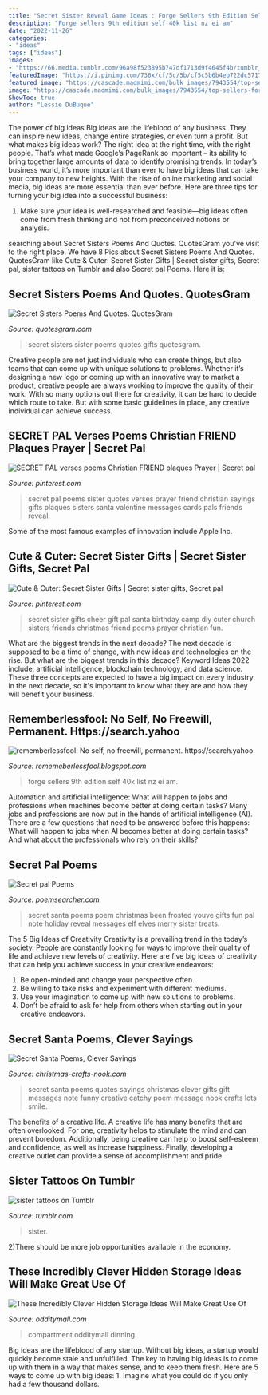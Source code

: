 ```yaml
---
title: "Secret Sister Reveal Game Ideas : Forge Sellers 9th Edition Self 40k List Nz Ei Am"
description: "Forge sellers 9th edition self 40k list nz ei am"
date: "2022-11-26"
categories:
- "ideas"
tags: ["ideas"]
images:
- "https://66.media.tumblr.com/96a98f523895b747df1713d9f4645f4b/tumblr_mo3cg1R33o1r4zkyzo1_400.jpg"
featuredImage: "https://i.pinimg.com/736x/cf/5c/5b/cf5c5b6b4eb722dc57175dcc953d074d--christian-friends-secret-pal.jpg"
featured_image: "https://cascade.madmimi.com/bulk_images/7943554/top-sellers-forge-world20191104-31990-1kx2tzk.jpg?1572872563"
image: "https://cascade.madmimi.com/bulk_images/7943554/top-sellers-forge-world20191104-31990-1kx2tzk.jpg?1572872563"
ShowToc: true
author: "Lessie DuBuque"
---
```



The power of big ideas
Big ideas are the lifeblood of any business. They can inspire new ideas, change entire strategies, or even turn a profit. But what makes big ideas work? The right idea at the right time, with the right people. That’s what made Google’s PageRank so important – its ability to bring together large amounts of data to identify promising trends.
In today’s business world, it’s more important than ever to have big ideas that can take your company to new heights. With the rise of online marketing and social media, big ideas are more essential than ever before. Here are three tips for turning your big idea into a successful business:

1) Make sure your idea is well-researched and feasible—big ideas often come from fresh thinking and not from preconceived notions or analysis.

	

		
searching about Secret Sisters Poems And Quotes. QuotesGram you've visit to the right place. We have 8 Pics about Secret Sisters Poems And Quotes. QuotesGram like Cute &amp; Cuter: Secret Sister Gifts | Secret sister gifts, Secret pal, sister tattoos on Tumblr and also Secret pal Poems. Here it is:
		
    
## Secret Sisters Poems And Quotes. QuotesGram

<img loading=lazy src="https://cdn.quotesgram.com/img/94/53/891331112-secret-sister-gifts-12.jpg" onerror="this.onerror=null;this.src='https://tse4.mm.bing.net/th?id=OIP.LJC3cBWG76dXR2NhXyUEAQHaFj&amp;pid=15.1';" alt="Secret Sisters Poems And Quotes. QuotesGram">

_Source: quotesgram.com_

>secret sisters sister poems quotes gifts quotesgram. 

	

Creative people are not just individuals who can create things, but also teams that can come up with unique solutions to problems. Whether it’s designing a new logo or coming up with an innovative way to market a product, creative people are always working to improve the quality of their work. With so many options out there for creativity, it can be hard to decide which route to take. But with some basic guidelines in place, any creative individual can achieve success.

    
## SECRET PAL Verses Poems Christian FRIEND Plaques Prayer | Secret Pal

<img loading=lazy src="https://i.pinimg.com/736x/cf/5c/5b/cf5c5b6b4eb722dc57175dcc953d074d--christian-friends-secret-pal.jpg" onerror="this.onerror=null;this.src='https://tse4.mm.bing.net/th?id=OIP.0fhxxYgZO4QWbx3KRv4PngHaFR&amp;pid=15.1';" alt="SECRET PAL verses poems Christian FRIEND plaques Prayer | Secret pal">

_Source: pinterest.com_

>secret pal poems sister quotes verses prayer friend christian sayings gifts plaques sisters santa valentine messages cards pals friends reveal. 

	

Some of the most famous examples of innovation include Apple Inc.

    
## Cute &amp; Cuter: Secret Sister Gifts | Secret Sister Gifts, Secret Pal

<img loading=lazy src="https://i.pinimg.com/originals/8b/6d/1a/8b6d1a6bc4a81c216dea5f93c0e0fe84.jpg" onerror="this.onerror=null;this.src='https://tse3.mm.bing.net/th?id=OIP.x5kHHpr0FWSNhLW9-D1OYwHaJ4&amp;pid=15.1';" alt="Cute &amp; Cuter: Secret Sister Gifts | Secret sister gifts, Secret pal">

_Source: pinterest.com_

>secret sister gifts cheer gift pal santa birthday camp diy cuter church sisters friends christmas friend poems prayer christian fun. 

	

What are the biggest trends in the next decade?
The next decade is supposed to be a time of change, with new ideas and technologies on the rise. But what are the biggest trends in this decade? Keyword Ideas 2022 include: artificial intelligence, blockchain technology, and data science. These three concepts are expected to have a big impact on every industry in the next decade, so it's important to know what they are and how they will benefit your business.

    
## Rememberlessfool: No Self, No Freewill, Permanent. Https://search.yahoo

<img loading=lazy src="https://cascade.madmimi.com/bulk_images/7943554/top-sellers-forge-world20191104-31990-1kx2tzk.jpg?1572872563" onerror="this.onerror=null;this.src='https://tse2.mm.bing.net/th?id=OIP.vFuL4_rVphOMhQCXrGrd-QHaD7&amp;pid=15.1';" alt="rememberlessfool: No self, no freewill, permanent. https://search.yahoo">

_Source: rememeberlessfool.blogspot.com_

>forge sellers 9th edition self 40k list nz ei am. 

	

Automation and artificial intelligence: What will happen to jobs and professions when machines become better at doing certain tasks?
Many jobs and professions are now put in the hands of artificial intelligence (AI). There are a few questions that need to be answered before this happens: What will happen to jobs when AI becomes better at doing certain tasks? And what about the professionals who rely on their skills?

    
## Secret Pal Poems

<img loading=lazy src="http://www.poemsearcher.com/images/poemsearcher/77/77cc13831c3f79e42b39f4ca9847bffe.jpeg" onerror="this.onerror=null;this.src='https://tse3.mm.bing.net/th?id=OIP.rgnv6PcaxnS4elRERrdobgHaH1&amp;pid=15.1';" alt="Secret pal Poems">

_Source: poemsearcher.com_

>secret santa poems poem christmas been frosted youve gifts fun pal note holiday reveal messages elf elves merry sister treats. 

	

The 5 Big Ideas of Creativity
Creativity is a prevailing trend in the today’s society. People are constantly looking for ways to improve their quality of life and achieve new levels of creativity. Here are five big ideas of creativity that can help you achieve success in your creative endeavors: 
1. Be open-minded and change your perspective often.
2. Be willing to take risks and experiment with different mediums.
3. Use your imagination to come up with new solutions to problems.
4. Don’t be afraid to ask for help from others when starting out in your creative endeavors.

    
## Secret Santa Poems, Clever Sayings

<img loading=lazy src="http://www.christmas-crafts-nook.com/images/secretsantapoem14.jpg" onerror="this.onerror=null;this.src='https://tse1.mm.bing.net/th?id=OIP.xkmeyTdERB6Kz_xU4WBrAQHaDI&amp;pid=15.1';" alt="Secret Santa Poems, Clever Sayings">

_Source: christmas-crafts-nook.com_

>secret santa poems quotes sayings christmas clever gifts gift messages note funny creative catchy poem message nook crafts lots smile. 

	

The benefits of a creative life.
A creative life has many benefits that are often overlooked. For one, creativity helps to stimulate the mind and can prevent boredom. Additionally, being creative can help to boost self-esteem and confidence, as well as increase happiness. Finally, developing a creative outlet can provide a sense of accomplishment and pride.

    
## Sister Tattoos On Tumblr

<img loading=lazy src="https://66.media.tumblr.com/96a98f523895b747df1713d9f4645f4b/tumblr_mo3cg1R33o1r4zkyzo1_400.jpg" onerror="this.onerror=null;this.src='https://tse1.mm.bing.net/th?id=OIP.4ywvxi2ouEisM_EGOjiaXgAAAA&amp;pid=15.1';" alt="sister tattoos on Tumblr">

_Source: tumblr.com_

>sister. 

	

2)There should be more job opportunities available in the economy. 

    
## These Incredibly Clever Hidden Storage Ideas Will Make Great Use Of

<img loading=lazy src="https://odditymall.com/includes/content/upload/clever-hidden-storage-ideas-2242.jpg" onerror="this.onerror=null;this.src='https://tse1.mm.bing.net/th?id=OIP.Gb11yv9OEYuWfi9t-rCGmgHaGx&amp;pid=15.1';" alt="These Incredibly Clever Hidden Storage Ideas Will Make Great Use Of">

_Source: odditymall.com_

>compartment odditymall dinning. 

	

Big ideas are the lifeblood of any startup. Without big ideas, a startup would quickly become stale and unfulfilled. The key to having big ideas is to come up with them in a way that makes sense, and to keep them fresh. Here are 5 ways to come up with big ideas: 1. Imagine what you could do if you only had a few thousand dollars.

